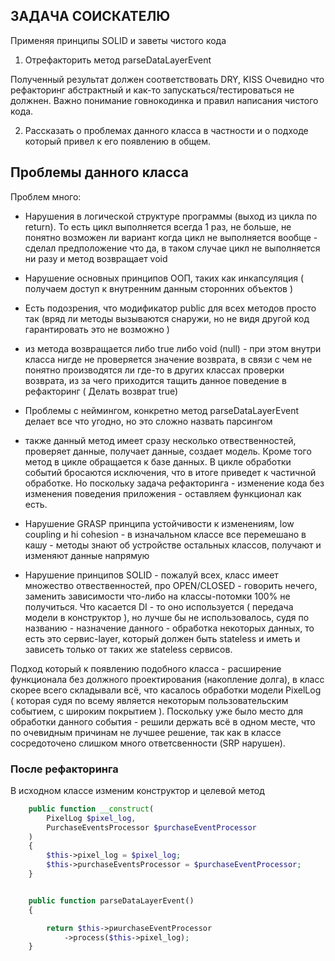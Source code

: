 ## ЗАДАЧА СОИСКАТЕЛЮ

Применяя принципы SOLID и заветы чистого кода

1. Отрефакторить метод parseDataLayerEvent

Полученный результат должен соответствовать DRY, KISS Очевидно что рефакторинг абстрактный и как-то запускаться/тестироваться не должнен. Важно понимание говнокодинка и правил написания чистого кода.

2. Рассказать о проблемах данного класса в частности и о подходе который привел к его появлению в общем.

## Проблемы данного класса

Проблем много:

- Нарушения в логической структуре программы (выход из цикла по return). То есть цикл выполняется всегда 1 раз, не больше, не понятно возможен ли вариант когда цикл не выполняется вообще - сделал предположение что да, в таком случае цикл не выполняется ни разу и метод возвращает void

- Нарушение основных принципов ООП, таких как инкапсуляция ( получаем доступ к внутренним данным сторонних объектов )

- Есть подозрения, что модификатор public для всех методов просто так (вряд ли методы вызываются снаружи, но не видя другой код гарантировать это не возможно )

- из метода возвращается либо true либо void (null) - при этом внутри класса нигде не проверяется значение возврата, в связи с чем не понятно производятся ли где-то в других классах проверки возврата, из за чего приходится тащить данное поведение в рефакторинг ( Делать возврат true)

- Проблемы с неймингом, конкретно метод parseDataLayerEvent делает все что угодно, но это сложно назвать парсингом

- также данный метод имеет сразу несколько отвественностей, проверяет данные, получает данные, создает модель.
  Кроме того метод в цикле обращается к базе данных. В цикле обработки событий бросаются исключения, что в итоге приведет к частичной обработке. Но поскольку задача рефакторинга - изменение кода без изменения поведения приложения - оставляем функционал как есть.

- Нарушение GRASP принципа устойчивости к изменениям, low coupling и hi cohesion - в изначальном классе все перемешано в кашу - методы знают об устройстве остальных классов, получают и изменяют данные напрямую
- Нарушение принципов SOLID - пожалуй всех, класс имеет множество отвественностей, про OPEN/CLOSED - говорить нечего, заменить зависимости что-либо на классы-потомки 100% не получиться. Что касается DI - то оно используется ( передача модели в конструктор ), но лучше бы не использовалось, судя по названию - назначение данного - обработка некоторых данных, то есть это сервис-layer, который должен быть stateless и иметь и зависеть только от таких же stateless сервисов.

Подход который к появлению подобного класса - расширение функционала без должного проектирования (накопление долга), в класс скорее всего складывали всё, что касалось обработки модели PixelLog ( которая судя по всему является некоторым пользовательским событием, c широким покрытием ). Поскольку уже было место для обработки данного события - решили держать всё в одном месте, что по очевидным причинам не лучшее решение, так как в классе сосредоточено слишком много ответсвенности (SRP нарушен).

### После рефакторинга

В исходном классе изменим конструктор и целевой метод

```php
    public function __construct(
        PixelLog $pixel_log,
        PurchaseEventsProcessor $purchaseEventProcessor
    )
	{
		$this->pixel_log = $pixel_log;
        $this->purchaseEventsProcessor = $purchaseEventProcessor;
	}


	public function parseDataLayerEvent()
	{

        return $this->pиurchaseEventProcessor
            ->process($this->pixel_log);
    }

```
